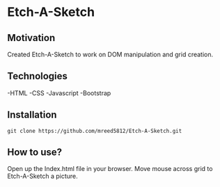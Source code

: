 # Etch-A-Sketch

## Motivation

Created Etch-A-Sketch to work on DOM manipulation and grid creation.

## Technologies
-HTML
-CSS
-Javascript
-Bootstrap

## Installation
```
git clone https://github.com/mreed5812/Etch-A-Sketch.git
```

## How to use?

Open up the Index.html file in your browser.  Move mouse across grid to Etch-A-Sketch a picture.

